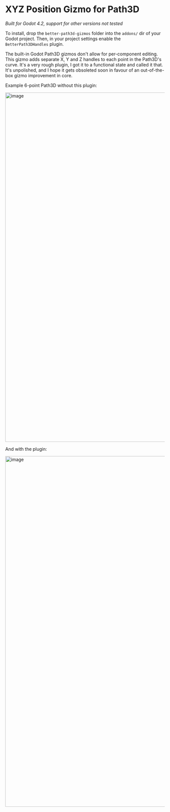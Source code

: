 # XYZ Position Gizmo for Path3D

*Built for Godot 4.2, support for other versions not tested*

To install, drop the `better-path3d-gizmos` folder into the `addons/` dir of your Godot project. Then, in your project settings enable the `BetterPath3DHandles` plugin.

The built-in Godot Path3D gizmos don't allow for per-component editing. This gizmo adds separate
X, Y and Z handles to each point in the Path3D's curve. It's a very rough plugin, I got it to a
functional state and called it that. It's unpolished, and I hope it gets obsoleted soon in favour
of an out-of-the-box gizmo improvement in core.

Example 6-point Path3D without this plugin:

<img width="1100" alt="image" src="https://github.com/FabriceCastel/better-path3d-gizmos/assets/2886675/87f776b3-ffda-4f86-9149-b61228399a8f">

And with the plugin:

<img width="1104" alt="image" src="https://github.com/FabriceCastel/better-path3d-gizmos/assets/2886675/ce505971-2c59-4ec5-a56e-d23f54ec859b">
